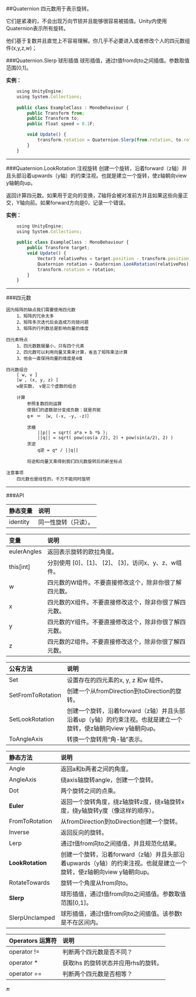 ##Quaternion
四元数用于表示旋转。

它们是紧凑的，不会出现万向节锁并且能够很容易被插值。Unity内使用Quaternion表示所有旋转。

他们基于复数并且直觉上不容易理解。你几乎不必要进入或者修改个人的四元数组件(x,y,z,w)；


###Quaternion.Slerp 球形插值
球形插值，通过t值from向to之间插值。参数取值范围[0,1]。

**实例：**
```javascript
    using UnityEngine;
    using System.Collections;
 
    public class ExampleClass : MonoBehaviour {
        public Transform from;
        public Transform to;
        public float speed = 0.1F;

        void Update() {
            transform.rotation = Quaternion.Slerp(from.rotation, to.rotation, Time.time * speed);
        }
    }
```


---
###Quaternion.LookRotation 注视旋转
创建一个旋转，沿着forward（z轴）并且头部沿着upwards（y轴）的约束注视。也就是建立一个旋转，使z轴朝向view y轴朝向up。

返回计算四元数。如果用于定向的变换，Z轴将会被对准前方并且如果这些向量正交，Y轴向前。如果forward方向是0，记录一个错误。

**实例：**

```javascript
    using UnityEngine;
    using System.Collections;
 
    public class ExampleClass : MonoBehaviour {
        public Transform target;
        void Update() {
            Vector3 relativePos = target.position - transform.position;
            Quaternion rotation = Quaternion.LookRotation(relativePos);
            transform.rotation = rotation;
        }
    }
```

---
###四元数

    因为矩阵的缺点我们需要使用四元数
        1、矩阵的冗余太多
        2、矩阵多次迭代后会造成万向锁问题
        3、矩阵的行列数总是影响向量的维度

    四元素特点
        1、四元数数据量小，只有四个元素
        2、四元数可以利用向量叉乘来计算，省去了矩阵乘法计算
        3、他会一直保持向量的维度是4维

    四元数组合
        [ w, v ]
        [w , (x, y, z) ]
        w是实数， v是三个虚数的组合

        计算
            参照复数四则运算
            使我们的虚数部分变成负数：就是共轭
            q＊ ＝ ［w, (-x, -y, -z)］

            求模
                ||p|| = sqrt( a*a + b *b );
                ||q|| = sqrt( pow(cos(a /2), 2) + pow(sin(a/2), 2) )
            求逆
                q逆 = q* / ||q||

            将逆和向量叉乘得到我们四元数旋转后的新坐标点

    注意事项
        四元数也是线性的，千万不能同时旋转


---

###API

|静态变量|说明|
|:--|:--|
|identity|同一性旋转（只读）。|


|变量|说明|
|:--|:--|
|eulerAngles|返回表示旋转的欧拉角度。|
|this[int]|分别使用 [0]、[1]、 [2]、 [3]，访问x、y、z、w组件。|
|w|四元数的W组件。不要直接修改这个，除非你很了解四元数。|
|x|四元数的X组件。不要直接修改这个，除非你很了解四元数。|
|y|四元数的Y组件。不要直接修改这个，除非你很了解四元数。|
|z|四元数的Z组件。不要直接修改这个，除非你很了解四元数。|

|公有方法|说明|
|:--|:--|
|Set|设置存在的四元素的x, y, z 和w 组件。|
|SetFromToRotation|创建一个从fromDirection到toDirection的旋转。|
|SetLookRotation|创建一个旋转，沿着forward（z轴）并且头部沿着up（y轴）的约束注视。也就是建立一个旋转，使z轴朝向view y轴朝向up。|
|ToAngleAxis|转换一个旋转用“角-轴”表示。|

|静态方法|说明|
|:--|:--|
|Angle|返回a和b两者之间的角度。|
|AngleAxis|绕axis轴旋转angle，创建一个旋转。|
|Dot|两个旋转之间的点乘。|
|**Euler**|返回一个旋转角度，绕z轴旋转z度，绕x轴旋转x度，绕y轴旋转y度（像这样的顺序）。|
|FromToRotation|从fromDirection到toDirection创建一个旋转。|
|Inverse|返回反向的旋转。|
|Lerp|通过t值from向to之间插值，并且规范化结果。|
|**LookRotation**|创建一个旋转，沿着forward（z轴）并且头部沿着upwards（y轴）的约束注视。也就是建立一个旋转，使z轴朝向view y轴朝向up。|
|RotateTowards|旋转一个角度从from向to。|
|**Slerp**|球形插值，通过t值from向to之间插值。参数取值范围[0,1]。|
|SlerpUnclamped|球形插值，通过t值from向to之间插值。该参数t是不在区间内。|

|Operators 运算符|说明|
|:--|:--|
|operator !=|判断两个四元数是否不同？|
|operator *|获取lhs 的旋转状态并应用rhs的旋转。|
|operator ==|判断两个四元数是否相等？|


🔚
